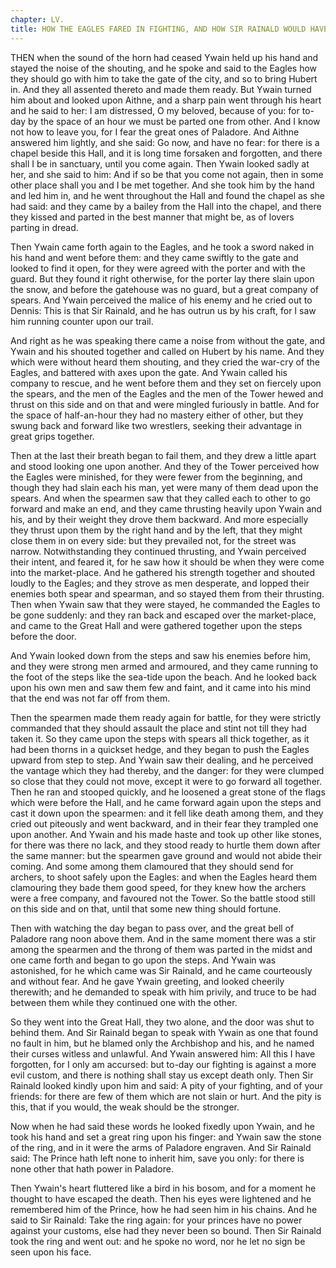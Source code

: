 ```yaml
---
chapter: LV.
title: HOW THE EAGLES FARED IN FIGHTING, AND HOW SIR RAINALD WOULD HAVE DEALT WITH YWAIN.
---
```

THEN when the sound of the horn had ceased Ywain held up his hand and stayed the noise of the shouting, and he spoke and said to the Eagles how they should go with him to take the gate of the city, and so to bring Hubert in. And they all assented thereto and made them ready. But Ywain turned him about and looked upon Aithne, and a sharp pain went through his heart and he said to her: I am distressed, O my beloved, because of you: for to-day by the space of an hour we must be parted one from other. And I know not how to leave you, for I fear the great ones of Paladore. And Aithne answered him lightly, and she said: Go now, and have no fear: for there is a chapel beside this Hall, and it is long time forsaken and forgotten, and there shall I be in sanctuary, until you come again. Then Ywain looked sadly at her, and she said to him: And if so be that you come not again, then in some other place shall you and I be met together. And she took him by the hand and led him in, and he went throughout the Hall and found the chapel as she had said: and they came by a bailey from the Hall into the chapel, and there they kissed and parted in the best manner that might be, as of lovers parting in dread.

Then Ywain came forth again to the Eagles, and he took a sword naked in his hand and went before them: and they came swiftly to the gate and looked to find it open, for they were agreed with the porter and with the guard. But they found it right otherwise, for the porter lay there slain upon the snow, and before the gatehouse was no guard, but a great company of spears. And Ywain perceived the malice of his enemy and he cried out to Dennis: This is that Sir Rainald, and he has outrun us by his craft, for I saw him running counter upon our trail.

And right as he was speaking there came a noise from without the gate, and Ywain and his shouted together and called on Hubert by his name. And they which were without heard them shouting, and they cried the war-cry of the Eagles, and battered with axes upon the gate. And Ywain called his company to rescue, and he went before them and they set on fiercely upon the spears, and the men of the Eagles and the men of the Tower hewed and thrust on this side and on that and were mingled furiously in battle. And for the space of half-an-hour they had no mastery either of other, but they swung back and forward like two wrestlers, seeking their advantage in great grips together.

Then at the last their breath began to fail them, and they drew a little apart and stood looking one upon another. And they of the Tower perceived how the Eagles were minished, for they were fewer from the beginning, and though they had slain each his man, yet were many of them dead upon the spears. And when the spearmen saw that they called each to other to go forward and make an end, and they came thrusting heavily upon Ywain and his, and by their weight they drove them backward. And more especially they thrust upon them by the right hand and by the left, that they might close them in on every side: but they prevailed not, for the street was narrow. Notwithstanding they continued thrusting, and Ywain perceived their intent, and feared it, for he saw how it should be when they were come into the market-place. And he gathered his strength together and shouted loudly to the Eagles; and they strove as men desperate, and lopped their enemies both spear and spearman, and so stayed them from their thrusting. Then when Ywain saw that they were stayed, he commanded the Eagles to be gone suddenly: and they ran back and escaped over the market-place, and came to the Great Hall and were gathered together upon the steps before the door.

And Ywain looked down from the steps and saw his enemies before him, and they were strong men armed and armoured, and they came running to the foot of the steps like the sea-tide upon the beach. And he looked back upon his own men and saw them few and faint, and it came into his mind that the end was not far off from them.

Then the spearmen made them ready again for battle, for they were strictly commanded that they should assault the place and stint not till they had taken it. So they came upon the steps with spears all thick together, as it had been thorns in a quickset hedge, and they began to push the Eagles upward from step to step. And Ywain saw their dealing, and he perceived the vantage which they had thereby, and the danger: for they were clumped so close that they could not move, except it were to go forward all together. Then he ran and stooped quickly, and he loosened a great stone of the flags which were before the Hall, and he came forward again upon the steps and cast it down upon the spearmen: and it fell like death among them, and they cried out piteously and went backward, and in their fear they trampled one upon another. And Ywain and his made haste and took up other like stones, for there was there no lack, and they stood ready to hurtle them down after the same manner: but the spearmen gave ground and would not abide their coming. And some among them clamoured that they should send for archers, to shoot safely upon the Eagles: and when the Eagles heard them clamouring they bade them good speed, for they knew how the archers were a free company, and favoured not the Tower. So the battle stood still on this side and on that, until that some new thing should fortune.

Then with watching the day began to pass over, and the great bell of Paladore rang noon above them. And in the same moment there was a stir among the spearmen and the throng of them was parted in the midst and one came forth and began to go upon the steps. And Ywain was astonished, for he which came was Sir Rainald, and he came courteously and without fear. And he gave Ywain greeting, and looked cheerily therewith; and he demanded to speak with him privily, and truce to be had between them while they continued one with the other.

So they went into the Great Hall, they two alone, and the door was shut to behind them. And Sir Rainald began to speak with Ywain as one that found no fault in him, but he blamed only the Archbishop and his, and he named their curses witless and unlawful. And Ywain answered him: All this I have forgotten, for I only am accursed: but to-day our fighting is against a more evil custom, and there is nothing shall stay us except death only. Then Sir Rainald looked kindly upon him and said: A pity of your fighting, and of your friends: for there are few of them which are not slain or hurt. And the pity is this, that if you would, the weak should be the stronger.

Now when he had said these words he looked fixedly upon Ywain, and he took his hand and set a great ring upon his finger: and Ywain saw the stone of the ring, and in it were the arms of Paladore engraven. And Sir Rainald said: The Prince hath left none to inherit him, save you only: for there is none other that hath power in Paladore.

Then Ywain's heart fluttered like a bird in his bosom, and for a moment he thought to have escaped the death. Then his eyes were lightened and he remembered him of the Prince, how he had seen him in his chains. And he said to Sir Rainald: Take the ring again: for your princes have no power against your customs, else had they never been so bound. Then Sir Rainald took the ring and went out: and he spoke no word, nor he let no sign be seen upon his face.
  
